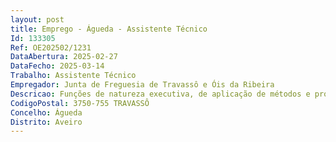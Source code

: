 ```yaml
--- 
layout: post
title: Emprego - Águeda - Assistente Técnico
Id: 133305
Ref: OE202502/1231
DataAbertura: 2025-02-27
DataFecho: 2025-03-14
Trabalho: Assistente Técnico
Empregador: Junta de Freguesia de Travassô e Óis da Ribeira
Descricao: Funções de natureza executiva, de aplicação de métodos e processos, com base em diretivas bem definidas e instruções gerais, de grau médio de complexidade, nas áreas de atuação comuns e instrumentais e nos vários domínios de atuação dos órgãos e serviços.3.1.	Grau de complexidade funcional 2 – cfr. artigo 86.º, n.º 1, alínea b) e anexo I, ambos, da LGTFP.3.2.	A descrição das funções em referência, não prejudica a atribuição ao trabalhador de funções, não expressamente mencionadas, que lhe sejam afins ou funcionalmente ligadas, para as quais o trabalhador detenha qualificação profissional adequada e que não impliquem desvalorização profissional, nos termos do n.º 1, artigo 81.º da LGTFP.
CodigoPostal: 3750-755 TRAVASSÔ
Concelho: Águeda
Distrito: Aveiro
--- 
```

